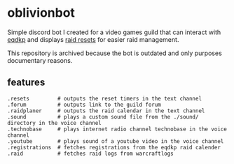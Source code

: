 # oblivionbot

Simple discord bot I created for a video games guild that can interact with [eqdkp](https://eqdkpplus.github.io/) and displays [raid resets](https://www.classicraidreset.com/calendar) for easier raid management.

This repository is archived because the bot is outdated and only purposes documentary reasons.

## features

```
.resets			# outputs the reset timers in the text channel
.forum			# outputs link to the guild forum
.raidplaner		# outputs the raid calendar in the text channel
.sound			# plays a custom sound file from the ./sound/ directory in the voice channel
.technobase		# plays internet radio channel technobase in the voice channel
.youtube		# plays sound of a youtube video in the voice channel
.registrations	# fetches registrations from the eqdkp raid calender
.raid 			# fetches raid logs from warcraftlogs
```